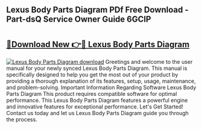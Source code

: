 ## Lexus Body Parts Diagram PDf Free Download - Part-dsQ Service Owner Guide 6GClP

# <h2><a href="http://dflwir.blite.top/?on=Lexus+Body+Parts+Diagram">🔗Download New 👉🔴 Lexus Body Parts Diagram</a></h2>

[![Lexus Body Parts Diagram download](https://i.imgur.com/lujVjoI.png)](http://dflwir.blite.top/?on=Lexus+Body+Parts+Diagram)
Greetings and welcome to the user manual for your newly synced Lexus Body Parts Diagram. This manual is specifically designed to help you get the most out of your product by providing a thorough explanation of its features, setup, usage, maintenance, and problem-solving. Important Information Regarding Software Lexus Body Parts Diagram This product requires compatible software for optimal performance. This Lexus Body Parts Diagram features a powerful engine and innovative features for exceptional performance. Let's Get Started! Contact us today and let us Lexus Body Parts Diagram guide you through the process.

